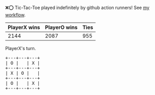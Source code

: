 :x::o: Tic-Tac-Toe played indefinitely by github action runners! See [my workflow](.github/workflows/play.yaml).

|PlayerX wins|PlayerO wins|Ties|
|-|-|-|
|2144|2087|955|

PlayerX's turn.

<pre>
+---+---+---+
| O |   | X |
+---+---+---+
| X | O |   |
+---+---+---+
| O |   | X |
+---+---+---+
</pre>